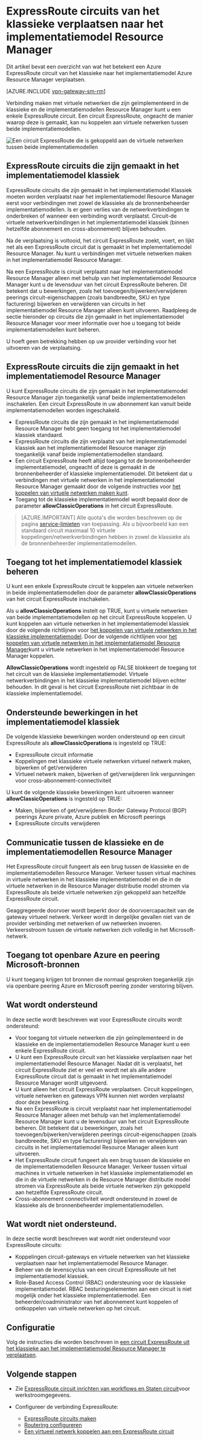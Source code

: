 <properties
   pageTitle="ExpressRoute circuits verplaatsen van klassiek tot Resource Manager | Microsoft Azure"
   description="Deze pagina biedt een overzicht van wat u weten moet over het overbruggen van de klassieke en de implementatiemodellen Resource Manager."
   documentationCenter="na"
   services="expressroute"
   authors="ganesr"
   manager="carmonm"
   editor=""/>
<tags
   ms.service="expressroute"
   ms.devlang="na"
   ms.topic="get-started-article"
   ms.tgt_pltfrm="na"
   ms.workload="infrastructure-services"
   ms.date="10/10/2016"
   ms.author="ganesr"/>

# <a name="moving-expressroute-circuits-from-the-classic-to-the-resource-manager-deployment-model"></a>ExpressRoute circuits van het klassieke verplaatsen naar het implementatiemodel Resource Manager

Dit artikel bevat een overzicht van wat het betekent een Azure ExpressRoute circuit van het klassieke naar het implementatiemodel Azure Resource Manager verplaatsen.

[AZURE.INCLUDE [vpn-gateway-sm-rm](../../includes/vpn-gateway-classic-rm-include.md)]

Verbinding maken met virtuele netwerken die zijn geïmplementeerd in de klassieke en de implementatiemodellen Resource Manager kunt u een enkele ExpressRoute circuit. Een circuit ExpressRoute, ongeacht de manier waarop deze is gemaakt, kan nu koppelen aan virtuele netwerken tussen beide implementatiemodellen.

![Een circuit ExpressRoute die is gekoppeld aan de virtuele netwerken tussen beide implementatiemodellen](./media/expressroute-move/expressroute-move-1.png)

## <a name="expressroute-circuits-that-are-created-in-the-classic-deployment-model"></a>ExpressRoute circuits die zijn gemaakt in het implementatiemodel klassiek

ExpressRoute circuits die zijn gemaakt in het implementatiemodel Klassiek moeten worden verplaatst naar het implementatiemodel Resource Manager eerst voor verbindingen met zowel de klassieke als de bronnenbeheerder implementatiemodellen. Is er geen verlies van de netwerkverbindingen te onderbreken of wanneer een verbinding wordt verplaatst. Circuit-de virtuele netwerkverbindingen in het implementatiemodel klassiek (binnen hetzelfde abonnement en cross-abonnement) blijven behouden.

Na de verplaatsing is voltooid, het circuit ExpressRoute zoekt, voert, en lijkt net als een ExpressRoute circuit dat is gemaakt in het implementatiemodel Resource Manager. Nu kunt u verbindingen met virtuele netwerken maken in het implementatiemodel Resource Manager.

Na een ExpressRoute is circuit verplaatst naar het implementatiemodel Resource Manager alleen met behulp van het implementatiemodel Resource Manager kunt u de levensduur van het circuit ExpressRoute beheren. Dit betekent dat u bewerkingen, zoals het toevoegen/bijwerken/verwijderen peerings circuit-eigenschappen (zoals bandbreedte, SKU en type facturering) bijwerken en verwijderen van circuits in het implementatiemodel Resource Manager alleen kunt uitvoeren. Raadpleeg de sectie hieronder op circuits die zijn gemaakt in het implementatiemodel Resource Manager voor meer informatie over hoe u toegang tot beide implementatiemodellen kunt beheren.

U hoeft geen betrekking hebben op uw provider verbinding voor het uitvoeren van de verplaatsing.

## <a name="expressroute-circuits-that-are-created-in-the-resource-manager-deployment-model"></a>ExpressRoute circuits die zijn gemaakt in het implementatiemodel Resource Manager

U kunt ExpressRoute circuits die zijn gemaakt in het implementatiemodel Resource Manager zijn toegankelijk vanaf beide implementatiemodellen inschakelen. Een circuit ExpressRoute in uw abonnement kan vanuit beide implementatiemodellen worden ingeschakeld.

- ExpressRoute circuits die zijn gemaakt in het implementatiemodel Resource Manager hebt geen toegang tot het implementatiemodel klassiek standaard.
- ExpressRoute circuits die zijn verplaatst van het implementatiemodel klassiek aan het implementatiemodel Resource manager zijn toegankelijk vanaf beide implementatiemodellen standaard.
- Een circuit ExpressRoute heeft altijd toegang tot de bronnenbeheerder implementatiemodel, ongeacht of deze is gemaakt in de bronnenbeheerder of klassieke implementatiemodel. Dit betekent dat u verbindingen met virtuele netwerken in het implementatiemodel Resource Manager gemaakt door de volgende instructies voor [het koppelen van virtuele netwerken maken kunt](expressroute-howto-linkvnet-arm.md).
- Toegang tot de klassieke implementatiemodel wordt bepaald door de parameter **allowClassicOperations** in het circuit ExpressRoute.

>[AZURE.IMPORTANT] Alle quota's die worden beschreven op de pagina [service-limieten](../azure-subscription-service-limits.md) van toepassing. Als u bijvoorbeeld kan een standaard circuit maximaal 10 virtuele koppelingen/netwerkverbindingen hebben in zowel de klassieke als de bronnenbeheerder implementatiemodellen.


## <a name="controlling-access-to-the-classic-deployment-model"></a>Toegang tot het implementatiemodel klassiek beheren

U kunt een enkele ExpressRoute circuit te koppelen aan virtuele netwerken in beide implementatiemodellen door de parameter **allowClassicOperations** van het circuit ExpressRoute inschakelen.

Als u **allowClassicOperations** instelt op TRUE, kunt u virtuele netwerken van beide implementatiemodellen op het circuit ExpressRoute koppelen. U kunt koppelen aan virtuele netwerken in het implementatiemodel klassiek door de volgende richtlijnen voor [het koppelen van virtuele netwerken in het klassieke implementatiemodel](expressroute-howto-linkvnet-classic.md). Door de volgende richtlijnen voor [het koppelen van virtuele netwerken in het implementatiemodel Resource Manager](expressroute-howto-linkvnet-arm.md)kunt u virtuele netwerken in het implementatiemodel Resource Manager koppelen.

**AllowClassicOperations** wordt ingesteld op FALSE blokkeert de toegang tot het circuit van de klassieke implementatiemodel. Virtuele netwerkverbindingen in het klassieke implementatiemodel blijven echter behouden. In dit geval is het circuit ExpressRoute niet zichtbaar in de klassieke implementatiemodel.

## <a name="supported-operations-in-the-classic-deployment-model"></a>Ondersteunde bewerkingen in het implementatiemodel klassiek

De volgende klassieke bewerkingen worden ondersteund op een circuit ExpressRoute als **allowClassicOperations** is ingesteld op TRUE:

 - ExpressRoute circuit informatie
 - Koppelingen met klassieke virtuele netwerken virtueel netwerk maken, bijwerken of get/verwijderen
 - Virtueel netwerk maken, bijwerken of get/verwijderen link vergunningen voor cross-abonnement-connectiviteit

U kunt de volgende klassieke bewerkingen kunt uitvoeren wanneer **allowClassicOperations** is ingesteld op TRUE:

 - Maken, bijwerken of get/verwijderen Border Gateway Protocol (BGP) peerings Azure private, Azure publiek en Microsoft peerings
 - ExpressRoute circuits verwijderen

## <a name="communication-between-the-classic-and-the-resource-manager-deployment-models"></a>Communicatie tussen de klassieke en de implementatiemodellen Resource Manager

Het ExpressRoute circuit fungeert als een brug tussen de klassieke en de implementatiemodellen Resource Manager. Verkeer tussen virtual machines in virtuele netwerken in het klassieke implementatiemodel en die in de virtuele netwerken in de Resource Manager distributie model stromen via ExpressRoute als beide virtuele netwerken zijn gekoppeld aan hetzelfde ExpressRoute circuit.

Geaggregeerde doorvoer wordt beperkt door de doorvoercapaciteit van de gateway virtueel netwerk. Verkeer wordt in dergelijke gevallen niet van de provider verbinding met netwerken of uw netwerken invoeren. Verkeersstroom tussen de virtuele netwerken zich volledig in het Microsoft-netwerk.

## <a name="access-to-azure-public-and-microsoft-peering-resources"></a>Toegang tot openbare Azure en peering Microsoft-bronnen

U kunt toegang krijgen tot bronnen die normaal gesproken toegankelijk zijn via openbare peering Azure en Microsoft peering zonder verstoring blijven.  

## <a name="whats-supported"></a>Wat wordt ondersteund

In deze sectie wordt beschreven wat voor ExpressRoute circuits wordt ondersteund:

 - Voor toegang tot virtuele netwerken die zijn geïmplementeerd in de klassieke en de implementatiemodellen Resource Manager kunt u een enkele ExpressRoute circuit.
 - U kunt een ExpressRoute circuit van het klassieke verplaatsen naar het implementatiemodel Resource Manager. Nadat dit is verplaatst, het circuit ExpressRoute ziet er veel en wordt net als alle andere ExpressRoute circuit dat is gemaakt in het implementatiemodel Resource Manager wordt uitgevoerd.
 - U kunt alleen het circuit ExpressRoute verplaatsen. Circuit koppelingen, virtuele netwerken en gateways VPN kunnen niet worden verplaatst door deze bewerking.
 - Na een ExpressRoute is circuit verplaatst naar het implementatiemodel Resource Manager alleen met behulp van het implementatiemodel Resource Manager kunt u de levensduur van het circuit ExpressRoute beheren. Dit betekent dat u bewerkingen, zoals het toevoegen/bijwerken/verwijderen peerings circuit-eigenschappen (zoals bandbreedte, SKU en type facturering) bijwerken en verwijderen van circuits in het implementatiemodel Resource Manager alleen kunt uitvoeren.
 - Het ExpressRoute circuit fungeert als een brug tussen de klassieke en de implementatiemodellen Resource Manager. Verkeer tussen virtual machines in virtuele netwerken in het klassieke implementatiemodel en die in de virtuele netwerken in de Resource Manager distributie model stromen via ExpressRoute als beide virtuele netwerken zijn gekoppeld aan hetzelfde ExpressRoute circuit.
 - Cross-abonnement connectiviteit wordt ondersteund in zowel de klassieke als de bronnenbeheerder implementatiemodellen.

## <a name="whats-not-supported"></a>Wat wordt niet ondersteund.

In deze sectie wordt beschreven wat wordt niet ondersteund voor ExpressRoute circuits:

 - Koppelingen circuit-gateways en virtuele netwerken van het klassieke verplaatsen naar het implementatiemodel Resource Manager.
 - Beheer van de levenscyclus van een circuit ExpressRoute uit het implementatiemodel klassiek.
 - Role-Based Access Control (RBAC) ondersteuning voor de klassieke implementatiemodel. RBAC besturingselementen aan een circuit is niet mogelijk onder het klassieke implementatiemodel. Een beheerder/coadministrator van het abonnement kunt koppelen of ontkoppelen van virtuele netwerken op het circuit.

## <a name="configuration"></a>Configuratie

Volg de instructies die worden beschreven in [een circuit ExpressRoute uit het klassieke aan het implementatiemodel Resource Manager te verplaatsen](expressroute-howto-move-arm.md).

## <a name="next-steps"></a>Volgende stappen

- Zie [ExpressRoute circuit inrichten van workflows en Staten circuit](expressroute-workflows.md)voor werkstroomgegevens.
- Configureer de verbinding ExpressRoute:

    - [ExpressRoute circuits maken](expressroute-howto-circuit-arm.md)
    - [Routering configureren](expressroute-howto-routing-arm.md)
    - [Een virtueel netwerk koppelen aan een ExpressRoute circuit](expressroute-howto-linkvnet-arm.md)
